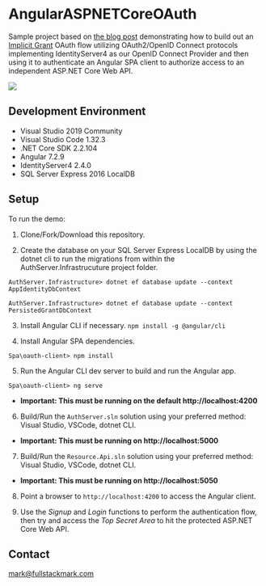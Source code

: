 # AngularASPNETCoreOAuth
Sample project based on <a href="https://fullstackmark.com/post/21/user-authentication-and-identity-with-angular-aspnet-core-and-identityserver">the blog post</a> demonstrating how to build out an <a href="https://oauth.net/2/grant-types/implicit/" target="_blank">Implicit Grant</a> OAuth flow utilizing OAuth2/OpenID Connect protocols implementing IdentityServer4 as our OpenID Connect Provider and then using it to authenticate an Angular SPA client to authorize access to an independent ASP.NET Core Web API.

<img src="https://fullstackmark.com/img/posts/21/open-id-connect-oauth-flow-angular-aspnet-core-identityserver.gif" />
 
## Development Environment
- Visual Studio 2019 Community
- Visual Studio Code 1.32.3 
- .NET Core SDK 2.2.104 
- Angular 7.2.9
- IdentityServer4 2.4.0 
- SQL Server Express 2016 LocalDB

## Setup
To run the demo:

1. Clone/Fork/Download this repository.

2. Create the database on your SQL Server Express LocalDB by using the dotnet cli to run the migrations from within the AuthServer.Infrastrucuture project folder.
<pre><code>AuthServer.Infrastructure> dotnet ef database update --context AppIdentityDbContext</code></pre>
<pre><code>AuthServer.Infrastructure> dotnet ef database update --context PersistedGrantDbContext</code></pre>

3. Install Angular CLI if necessary. `npm install -g @angular/cli`

4. Install Angular SPA dependencies.
<pre><code>Spa\oauth-client> npm install</code></pre>

5. Run the Angular CLI dev server to build and run the Angular app.
<pre><code>Spa\oauth-client> ng serve</code></pre>
  - **Important: This must be running on the default http://localhost:4200**

6. Build/Run the `AuthServer.sln` solution using your preferred method: Visual Studio,  VSCode, dotnet CLI.
  - **Important: This must be running on http://localhost:5000**

7. Build/Run the `Resource.Api.sln` solution using your preferred method: Visual Studio,  VSCode, dotnet CLI.
  - **Important: This must be running on http://localhost:5050**

8. Point a browser to `http://localhost:4200` to access the Angular client.

9. Use the *Signup* and *Login* functions to perform the authentication flow, then try and access the *Top Secret Area* to hit the protected ASP.NET Core Web API.

## Contact
mark@fullstackmark.com
 

